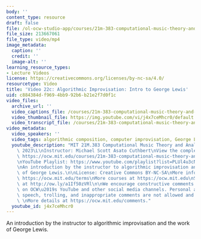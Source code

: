 ```yaml
---
body: ''
content_type: resource
draft: false
file: /ol-ocw-studio-app/courses/21m-383-computational-music-theory-and-analysis-spring-2023/21m283_video_22c_360p_16_9.mp4
file_size: 213667061
file_type: video/mp4
image_metadata:
  caption: ''
  credit: ''
  image-alt: ''
learning_resource_types:
- Lecture Videos
license: https://creativecommons.org/licenses/by-nc-sa/4.0/
resourcetype: Video
title: 'Video 22c: Algorithmic Improvisation: Intro to George Lewis'
uid: c884384d-f969-4bb9-92b6-b21e2f7d0f1c
video_files:
  archive_url: ''
  video_captions_file: /courses/21m-383-computational-music-theory-and-analysis-spring-2023/1zAUBEGg6xZa6FDi58HuKIg3pY7xDSTb6_transcript.webvtt
  video_thumbnail_file: https://img.youtube.com/vi/j4x7ceMhcr0/default.jpg
  video_transcript_file: /courses/21m-383-computational-music-theory-and-analysis-spring-2023/1zAUBEGg6xZa6FDi58HuKIg3pY7xDSTb6_transcript.pdf
video_metadata:
  video_speakers: ''
  video_tags: algorithmic composition, computer improvisation, George Lewis
  youtube_description: "MIT 21M.383 Computational Music Theory and Analysis Spring\
    \ 2023\L\nInstructor: Michael Scott Asato Cuthbert\nView the complete course:\
    \ https://ocw.mit.edu/courses/21m-383-computational-music-theory-and-analysis-spring-2023/\L\
    \nYouTube Playlist: https://www.youtube.com/playlist?list=PLUl4u3cNGP62vSB2sI0W8lQFKsmS2-A6R\n\
    \nAn introduction by the instructor to algorithmic improvisation and the work\
    \ of George Lewis.\n\nLicense: Creative Commons BY-NC-SA\nMore information at\
    \ https://ocw.mit.edu/terms\nMore courses at https://ocw.mit.edu\nSupport OCW\
    \ at http://ow.ly/a1If50zVRl\n\nWe encourage constructive comments and discussion\
    \ on OCW\u2019s YouTube and other social media channels. Personal attacks, hate\
    \ speech, trolling, and inappropriate comments are not allowed and may be removed.\
    \ \nMore details at https://ocw.mit.edu/comments."
  youtube_id: j4x7ceMhcr0
---
```

An introduction by the instructor to algorithmic improvisation and the work of George Lewis.